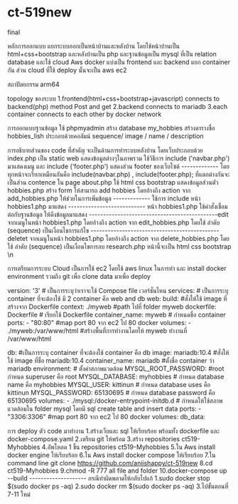 # ct-519new
final 

หลักการออกแบบ 
แยกระบบออกเป็นหน้าบ้านและหลังบ้าน โดยใช้หน้าบ้านเป็น html+css+bootstrap และหลังบ้านเป็น php และฐานข้อมูลเป็น mysql ที่เป็น relation database และใช้ cloud Aws docker แบ่งเป็น frontend และ backend แยก container กัน ส่วน cloud ที่ใช้ deploy นั้นจะเป็น aws ec2 


สถาปัตยกรรม 
arm64 


topology ของระบบ 
1.frontend(html+css+bootstrap+javascript) connects to backend(php) method Post and get 2.backend connects to mariadb 3.each container connects to each other by docker network 


การออกแบบฐานข้อมูล 
ใช้ phpmyadmin สร้าง database my_hobbies สร้างตารางชื่อ hobbies_lish ประกอบด้วยคอลัมน์  sequence/ image / name / description  


การอธิบายส่วนของ code ที่สำคัญ 
จะเป็นด้านการทำระบบหลังบ้าน 
โดยเว็บประกอบด้วย
index.php เป็น static web แสดงข้อมูลต่างๆในภาพรวม ใช้วิธีการ include ('navbar.php') มาแสดงเมนู และ include ('footer.php') แสดงส่วน footer ของเว็บไซต์
------------- โดยทุกหน้าจะเรียกเหมือนกันคือ include(navbar.php) , include(footer.php); ที่แตกต่างกันจะเป็นส่วน contence ใน page
about.php ใช้ html css bootstrap แสดงข้อมูลส่วนตัว
hobbies.php สร้าง form ให้สามารถ add hobbies โดยอ้างถึง action จาก add_hobbies.php ให้ช่วยในการเพิ่มข้อมูล
------------- ใช้การ include หน้า hobbies1.php มาแสดง 
--------------------------- หน้า hobbies1.php ใช้คำสั่งเชื่อมต่อกับฐานข้อมูล ให้ดึงข้อมูลมาแสดง 
---------------------------------------------edit จากเมนูในหน้า hobbies1.php โดยอ้างถึง action จาก edit_hobbies.php โดยใช้ ลำดับ (sequence) เป็นเงื่อนไขการแก้ไข
---------------------------------------------deletet จากเมนูในหน้า hobbies1.php โดยอ้างถึง action จาก delete_hobbies.php โดยใช้ ลำดับ (sequence) เป็นเงื่อนไขการลบ
research.php หน้านี้จะเป็น html css bootstrap \n



การเตรียมการระบบ Cloud 
เป็นการใช้ ec2 โดยใช้ aws linux ในการทำ และ install docker environment รวมถึง git เพื่อ clone data มาเพื่อ deploy

version: '3' # เป็นการระบุว่าเราจะใช้ Compose file เวอร์ชั่นไหน services: # เป็นการระบุ container ที่จะต้องใช้ มี 2 container คือ web and db web: build: #สั่งให้ใช้ image ที่สร้างจาก Dockerfile context: ./myweb #path ไปที่ folder myweb dockerfile: Dockerfile # เรียกใช้ Dockerfile container_name: myweb # กำหนดชื่อ container ports: - "80:80" #map port 80 จาก ec2 ไป 80 docker volumes: - ./myweb:/var/www/html #สร้างพื้นที่การทำงานโดยให้ myweb ทำงานที่ /var/www/html

db: #เป็นการระบุ container ที่จะต้องใช้ container คือ db image: mariadb:10.4 #สั่งให้ใช้ image ที่ชื่อ mariadb:10.4 container_name: mariadb #ตั้งชื่อ container ว่า mariadb environment: # ตั้งค่าสภาพแวดล้อม MYSQL_ROOT_PASSWORD: #root กำหนด superuser คือ root MYSQL_DATABASE: myhobbies # กำหนด database name คือ myhobbies MYSQL_USER: kittinun # กำหนด database uses คือ kittinun MYSQL_PASSWORD: 65130695 # กำหนด database password คือ 65130695 volumes: - ./mysql:/docker-entrypoint-initdb.d # กำหนดให้ใช้สภาพแวดล้อมใน folder mysql โดยมี sql create table and insert data ports: - "3306:3306" #map port 80 จาก ec2 ไป 80 docker volumes: db_data:

การ deploy ตัว code มาทำงาน
1.สร้างเว็บและ sql ให้เรียบร้อย พร้อมทั้ง dockerfile และ docker-compose.yaml
2.เตรียม git ให้พร้อม
3.สร้าง repositories ct519-Myhobbies
4.อัพโหลด 1 ขึ้น repositories ct519-Myhobbies
5.ใน Aws install docker engine ให้เรียบร้อย
6.ใน Aws install docker compose ให้เรียบร้อย
7.ใน command line git clone https://github.com/aniishappy/ct-519new
8.cd ct519-Myhobbies
9.chmod -R 777 all file and folder
10.docker-compose up --build
-------------------- กรณีทำผิดพลาดให้กลับไปแก้
1.sudo docker stop $(sudo docker ps -aq)
2.sudo docker rm $(sudo docker ps -aq)
3.ไปขั้นตอนที่ 7-11 ใหม่
